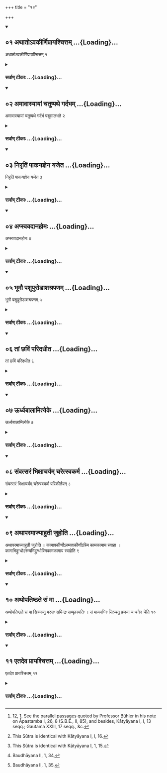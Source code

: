+++
title = "१२"

+++
<div class="js_include" includetitle="true" newlevelforh1="2" unfilled url="/vedAH_yajuH/vAjasaneyam/sUtram/pAraskara-gRhyam/vishvAsa-prastutiH/3/12/01_athAto-vakIrNiprAyashchittam.md">
<details open><summary><h2>०१ अथातोऽवकीर्णिप्रायश्चित्तम् ...{Loading}...</h2></summary>

अथातोऽवकीर्णिप्रायश्चित्तम् १
</details>
</div>
<div class="js_include collapsed" newlevelforh1="3" title="सर्वाष् टीकाः" unfilled url="/vedAH_yajuH/vAjasaneyam/sUtram/pAraskara-gRhyam/sarvASh_TIkAH/3/12/01_athAto-vakIrNiprAyashchittam.md">
<details><summary><h3>सर्वाष् टीकाः ...{Loading}...</h3></summary>
<details><summary>Oldenberg</summary>

1 [^1] . Now (follows) the penance for a student who has broken the vow of chastity.

[^1]:  12, 1. See the parallel passages quoted by Professor Bühler in his note on Āpastamba I, 26, 8 (S.B.E., II, 85), and besides, Kātyāyana I, I, 13 seqq.; Gautama XXIII, 17 seqq., &c.
</details>
</details>
</div>
<div class="js_include" includetitle="true" newlevelforh1="2" unfilled url="/vedAH_yajuH/vAjasaneyam/sUtram/pAraskara-gRhyam/vishvAsa-prastutiH/3/12/02_amAvAsyAyAM_chatuShpathe_gardabham.md">
<details open><summary><h2>०२ अमावास्यायां चतुष्पथे गर्दभम् ...{Loading}...</h2></summary>

अमावास्यायां चतुष्पथे गर्दभं पशुमालभते २
</details>
</div>
<div class="js_include collapsed" newlevelforh1="3" title="सर्वाष् टीकाः" unfilled url="/vedAH_yajuH/vAjasaneyam/sUtram/pAraskara-gRhyam/sarvASh_TIkAH/3/12/02_amAvAsyAyAM_chatuShpathe_gardabham.md">
<details><summary><h3>सर्वाष् टीकाः ...{Loading}...</h3></summary>
<details><summary>Oldenberg</summary>

2. On a new-moon day he shall sacrifice an ass on a cross-road (to the goddess Nirṛti).
</details>
</details>
</div>
<div class="js_include" includetitle="true" newlevelforh1="2" unfilled url="/vedAH_yajuH/vAjasaneyam/sUtram/pAraskara-gRhyam/vishvAsa-prastutiH/3/12/03_nirRtiM_pAkayajnena_yajeta.md">
<details open><summary><h2>०३ निरृतिं पाकयज्ञेन यजेत ...{Loading}...</h2></summary>

निरृतिं पाकयज्ञेन यजेत ३
</details>
</div>
<div class="js_include collapsed" newlevelforh1="3" title="सर्वाष् टीकाः" unfilled url="/vedAH_yajuH/vAjasaneyam/sUtram/pAraskara-gRhyam/sarvASh_TIkAH/3/12/03_nirRtiM_pAkayajnena_yajeta.md">
<details><summary><h3>सर्वाष् टीकाः ...{Loading}...</h3></summary>
<details><summary>Oldenberg</summary>

3. (And) he shall offer a mess of cooked food to Nirṛti.
</details>
</details>
</div>
<div class="js_include" includetitle="true" newlevelforh1="2" unfilled url="/vedAH_yajuH/vAjasaneyam/sUtram/pAraskara-gRhyam/vishvAsa-prastutiH/3/12/04_apsvavadAnahomaH.md">
<details open><summary><h2>०४ अप्स्ववदानहोमः ...{Loading}...</h2></summary>

अप्स्ववदानहोमः ४
</details>
</div>
<div class="js_include collapsed" newlevelforh1="3" title="सर्वाष् टीकाः" unfilled url="/vedAH_yajuH/vAjasaneyam/sUtram/pAraskara-gRhyam/sarvASh_TIkAH/3/12/04_apsvavadAnahomaH.md">
<details><summary><h3>सर्वाष् टीकाः ...{Loading}...</h3></summary>
<details><summary>Oldenberg</summary>

4 [^2] . The Avadāna portions are sacrificed into water (and not into fire).

[^2]:  This Sūtra is identical with Kātyāyana I, I, 16.
</details>
</details>
</div>
<div class="js_include" includetitle="true" newlevelforh1="2" unfilled url="/vedAH_yajuH/vAjasaneyam/sUtram/pAraskara-gRhyam/vishvAsa-prastutiH/3/12/05_bhUmau_pashupuroDAshashrapaNam.md">
<details open><summary><h2>०५ भूमौ पशुपुरोडाशश्रपणम् ...{Loading}...</h2></summary>

भूमौ पशुपुरोडाशश्रपणम् ५
</details>
</div>
<div class="js_include collapsed" newlevelforh1="3" title="सर्वाष् टीकाः" unfilled url="/vedAH_yajuH/vAjasaneyam/sUtram/pAraskara-gRhyam/sarvASh_TIkAH/3/12/05_bhUmau_pashupuroDAshashrapaNam.md">
<details><summary><h3>सर्वाष् टीकाः ...{Loading}...</h3></summary>
<details><summary>Oldenberg</summary>

5 [^3] . The Puroḍāśa (or sacrificial cake), which belongs to the animal sacrifice, is cooked on the ground (and not in the Kapālas).

[^3]:  This Sūtra is identical with Kātyāyana I, 1, 15.
</details>
</details>
</div>
<div class="js_include" includetitle="true" newlevelforh1="2" unfilled url="/vedAH_yajuH/vAjasaneyam/sUtram/pAraskara-gRhyam/vishvAsa-prastutiH/3/12/06_tAM_ChaviM_paridadhIta.md">
<details open><summary><h2>०६ तां छविं परिदधीत ...{Loading}...</h2></summary>

तां छविं परिदधीत ६
</details>
</div>
<div class="js_include collapsed" newlevelforh1="3" title="सर्वाष् टीकाः" unfilled url="/vedAH_yajuH/vAjasaneyam/sUtram/pAraskara-gRhyam/sarvASh_TIkAH/3/12/06_tAM_ChaviM_paridadhIta.md">
<details><summary><h3>सर्वाष् टीकाः ...{Loading}...</h3></summary>
<details><summary>Oldenberg</summary>

6. (The guilty person) should put on the skin (of the ass),
</details>
</details>
</div>
<div class="js_include" includetitle="true" newlevelforh1="2" unfilled url="/vedAH_yajuH/vAjasaneyam/sUtram/pAraskara-gRhyam/vishvAsa-prastutiH/3/12/07_UrdhvabAlAmityeke.md">
<details open><summary><h2>०७ ऊर्ध्वबालामित्येके ...{Loading}...</h2></summary>

ऊर्ध्वबालामित्येके ७
</details>
</div>
<div class="js_include collapsed" newlevelforh1="3" title="सर्वाष् टीकाः" unfilled url="/vedAH_yajuH/vAjasaneyam/sUtram/pAraskara-gRhyam/sarvASh_TIkAH/3/12/07_UrdhvabAlAmityeke.md">
<details><summary><h3>सर्वाष् टीकाः ...{Loading}...</h3></summary>
<details><summary>Oldenberg</summary>

7. With the tail turned upwards, according to some (teachers).
</details>
</details>
</div>
<div class="js_include" includetitle="true" newlevelforh1="2" unfilled url="/vedAH_yajuH/vAjasaneyam/sUtram/pAraskara-gRhyam/vishvAsa-prastutiH/3/12/08_saMvatsaraM_bhixAcharyam_charetsvakarma.md">
<details open><summary><h2>०८ संवत्सरं भिक्षाचर्यम् चरेत्स्वकर्म ...{Loading}...</h2></summary>

संवत्सरं भिक्षाचर्यम् चरेत्स्वकर्म परिकीर्तयन् ८
</details>
</div>
<div class="js_include collapsed" newlevelforh1="3" title="सर्वाष् टीकाः" unfilled url="/vedAH_yajuH/vAjasaneyam/sUtram/pAraskara-gRhyam/sarvASh_TIkAH/3/12/08_saMvatsaraM_bhixAcharyam_charetsvakarma.md">
<details><summary><h3>सर्वाष् टीकाः ...{Loading}...</h3></summary>
<details><summary>Oldenberg</summary>

8. He should through one year go about for alms, proclaiming his deed.
</details>
</details>
</div>
<div class="js_include" includetitle="true" newlevelforh1="2" unfilled url="/vedAH_yajuH/vAjasaneyam/sUtram/pAraskara-gRhyam/vishvAsa-prastutiH/3/12/09_athAparamAjyAhutI_juhoti.md">
<details open><summary><h2>०९ अथापरमाज्याहुती जुहोति ...{Loading}...</h2></summary>

अथापरमाज्याहुती जुहोति ॥ कामावकीर्णोऽस्म्यवकीर्णोऽस्मि कामकामाय स्वाहा । कामाभिद्रुग्धोऽस्म्यभिद्रुग्धोस्मिकामकामाय स्वाहेति ९
</details>
</div>
<div class="js_include collapsed" newlevelforh1="3" title="सर्वाष् टीकाः" unfilled url="/vedAH_yajuH/vAjasaneyam/sUtram/pAraskara-gRhyam/sarvASh_TIkAH/3/12/09_athAparamAjyAhutI_juhoti.md">
<details><summary><h3>सर्वाष् टीकाः ...{Loading}...</h3></summary>
<details><summary>Oldenberg</summary>

9 [^4] . After that time he sacrifices two Ājya oblations with (the formulas), 'O Lust, I have broken my vow of chastity. I have broken my vow of chastity, O Lust. To Lust svāhā!' - 'O Lust, I have done evil. I have done evil, O Lust. To Lust svāhā!'

[^4]:  Baudhāyana II, 1, 34,
</details>
</details>
</div>
<div class="js_include" includetitle="true" newlevelforh1="2" unfilled url="/vedAH_yajuH/vAjasaneyam/sUtram/pAraskara-gRhyam/vishvAsa-prastutiH/3/12/10_athopatiShThate_saM_mA.md">
<details open><summary><h2>१० अथोपतिष्ठते सं मा ...{Loading}...</h2></summary>

अथोपतिष्ठते सं मा सिञ्चन्तु मरुतः समिन्द्रः सम्बृहस्पतिः । सं मायमग्निः सिञ्चतु प्रजया च धनेन चेति १०
</details>
</div>
<div class="js_include collapsed" newlevelforh1="3" title="सर्वाष् टीकाः" unfilled url="/vedAH_yajuH/vAjasaneyam/sUtram/pAraskara-gRhyam/sarvASh_TIkAH/3/12/10_athopatiShThate_saM_mA.md">
<details><summary><h3>सर्वाष् टीकाः ...{Loading}...</h3></summary>
<details><summary>Oldenberg</summary>

10 [^5] . He then approaches (the fire) with (the verse), May the Maruts besprinkle me, may Indra, may Bṛhaspati, may this Agni besprinkle me with offspring and with wealth.'

[^5]:  Baudhāyana II, 1, 35.
</details>
</details>
</div>
<div class="js_include" includetitle="true" newlevelforh1="2" unfilled url="/vedAH_yajuH/vAjasaneyam/sUtram/pAraskara-gRhyam/vishvAsa-prastutiH/3/12/11_etadeva_prAyashchittam.md">
<details open><summary><h2>११ एतदेव प्रायश्चित्तम् ...{Loading}...</h2></summary>

एतदेव प्रायश्चित्तम् ११
</details>
</div>
<div class="js_include collapsed" newlevelforh1="3" title="सर्वाष् टीकाः" unfilled url="/vedAH_yajuH/vAjasaneyam/sUtram/pAraskara-gRhyam/sarvASh_TIkAH/3/12/11_etadeva_prAyashchittam.md">
<details><summary><h3>सर्वाष् टीकाः ...{Loading}...</h3></summary>
<details><summary>Oldenberg</summary>

11. This is the penance.
</details>
</details>
</div>